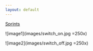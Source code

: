 ```yaml
---
layout: default
---
```


[Sprints](Sprints.md)

![image1](images/switch_on.jpg =250x)

![image2](images/switch_off.jpg =250x)
